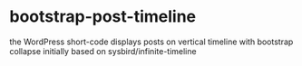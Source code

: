 # bootstrap-post-timeline
the WordPress short-code displays posts on vertical timeline with bootstrap collapse initially based on sysbird/infinite-timeline
